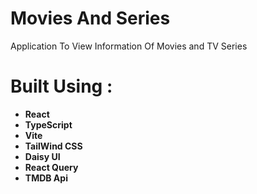 # Movies And Series
Application To View Information Of Movies and TV Series
# Built Using :
+ **React**
+ **TypeScript**
+ **Vite**
+ **TailWind CSS**
+ **Daisy UI**
+ **React Query**
+ **TMDB Api**
